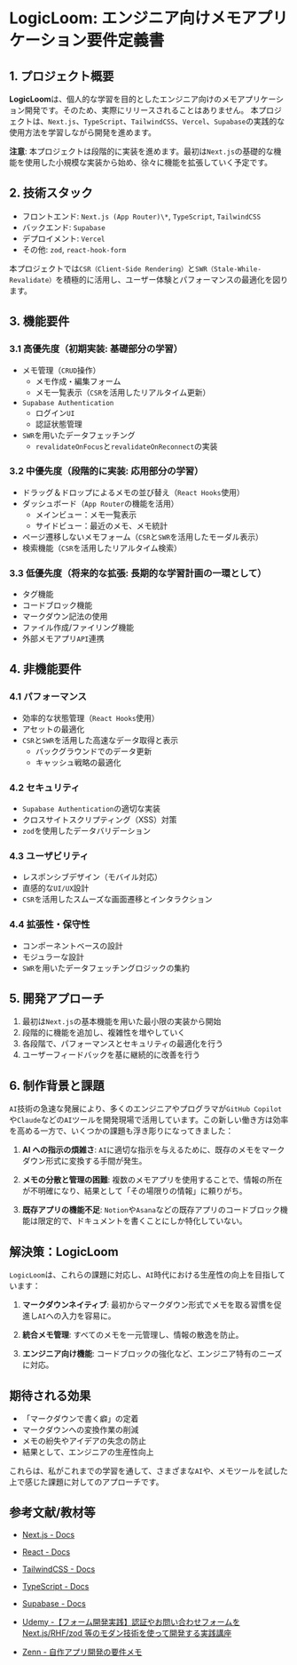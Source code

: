 # LogicLoom: エンジニア向けメモアプリケーション要件定義書

## 1. プロジェクト概要

**LogicLoom**は、個人的な学習を目的としたエンジニア向けのメモアプリケーション開発です。そのため、実際にリリースされることはありません。
本プロジェクトは、`Next.js`、`TypeScript`、`TailwindCSS`、`Vercel`、`Supabase`の実践的な使用方法を学習しながら開発を進めます。

**注意**: 本プロジェクトは段階的に実装を進めます。最初は`Next.js`の基礎的な機能を使用した小規模な実装から始め、徐々に機能を拡張していく予定です。

## 2. 技術スタック

- フロントエンド: `Next.js (App Router)\*`, `TypeScript`, `TailwindCSS`
- バックエンド: `Supabase`
- デプロイメント: `Vercel`
- その他: `zod`, `react-hook-form`

本プロジェクトでは`CSR（Client-Side Rendering）`と`SWR（Stale-While-Revalidate）`を積極的に活用し、ユーザー体験とパフォーマンスの最適化を図ります。

## 3. 機能要件

### 3.1 高優先度（初期実装: 基礎部分の学習）

- メモ管理（`CRUD`操作）
  - メモ作成・編集フォーム
  - メモ一覧表示（`CSR`を活用したリアルタイム更新）
- `Supabase Authentication`
  - ログイン`UI`
  - 認証状態管理
- `SWR`を用いたデータフェッチング
  - `revalidateOnFocus`と`revalidateOnReconnect`の実装

### 3.2 中優先度（段階的に実装: 応用部分の学習）

- ドラッグ＆ドロップによるメモの並び替え（`React Hooks`使用）
- ダッシュボード（`App Router`の機能を活用）
  - メインビュー：メモ一覧表示
  - サイドビュー：最近のメモ、メモ統計
- ページ遷移しないメモフォーム（`CSR`と`SWR`を活用したモーダル表示）
- 検索機能（`CSR`を活用したリアルタイム検索）

### 3.3 低優先度（将来的な拡張: 長期的な学習計画の一環として）

- タグ機能
- コードブロック機能
- マークダウン記法の使用
- ファイル作成/ファイリング機能
- 外部メモアプリ`API`連携

## 4. 非機能要件

### 4.1 パフォーマンス

- 効率的な状態管理（`React Hooks`使用）
- アセットの最適化
- `CSR`と`SWR`を活用した高速なデータ取得と表示
  - バックグラウンドでのデータ更新
  - キャッシュ戦略の最適化

### 4.2 セキュリティ

- `Supabase Authentication`の適切な実装
- クロスサイトスクリプティング（XSS）対策
- `zod`を使用したデータバリデーション

### 4.3 ユーザビリティ

- レスポンシブデザイン（モバイル対応）
- 直感的な`UI/UX`設計
- `CSR`を活用したスムーズな画面遷移とインタラクション

### 4.4 拡張性・保守性

- コンポーネントベースの設計
- モジュラーな設計
- `SWR`を用いたデータフェッチングロジックの集約

## 5. 開発アプローチ

1. 最初は`Next.js`の基本機能を用いた最小限の実装から開始
2. 段階的に機能を追加し、複雑性を増やしていく
3. 各段階で、パフォーマンスとセキュリティの最適化を行う
4. ユーザーフィードバックを基に継続的に改善を行う

## 6. 制作背景と課題

`AI`技術の急速な発展により、多くのエンジニアやプログラマが`GitHub Copilot`や`Claude`などの`AI`ツールを開発現場で活用しています。この新しい働き方は効率を高める一方で、いくつかの課題も浮き彫りになってきました：

1. **AI への指示の煩雑さ**: `AI`に適切な指示を与えるために、既存のメモをマークダウン形式に変換する手間が発生。

2. **メモの分散と管理の困難**: 複数のメモアプリを使用することで、情報の所在が不明確になり、結果として「その場限りの情報」に頼りがち。

3. **既存アプリの機能不足**: `Notion`や`Asana`などの既存アプリのコードブロック機能は限定的で、ドキュメントを書くことにしか特化していない。

## 解決策：LogicLoom

`LogicLoom`は、これらの課題に対応し、`AI`時代における生産性の向上を目指しています：

1. **マークダウンネイティブ**: 最初からマークダウン形式でメモを取る習慣を促進し`AI`への入力を容易に。

2. **統合メモ管理**: すべてのメモを一元管理し、情報の散逸を防止。

3. **エンジニア向け機能**: コードブロックの強化など、エンジニア特有のニーズに対応。

## 期待される効果

- 「マークダウンで書く癖」の定着
- マークダウンへの変換作業の削減
- メモの紛失やアイデアの失念の防止
- 結果として、エンジニアの生産性向上

これらは、私がこれまでの学習を通して、さまざまな`AI`や、メモツールを試した上で感じた課題に対してのアプローチです。

## 参考文献/教材等

- [Next.js - Docs](https://nextjs.org/docs)

- [React - Docs](https://ja.react.dev/learn)

- [TailwindCSS - Docs](https://tailwindcss.com/docs/installation)

- [TypeScript - Docs](https://www.typescriptlang.org/docs/)

- [Supabase - Docs](https://supabase.com/docs)

- [Udemy -【フォーム開発実践】認証やお問い合わせフォームを Next.js/RHF/zod 等のモダン技術を使って開発する実践講座](https://www.udemy.com/course/form-dev-with-nextjs-rhf-zod)

- [Zenn - 自作アプリ開発の要件メモ](https://zenn.dev/kei615ykhm/scraps/5b0226c07e9a1e)
